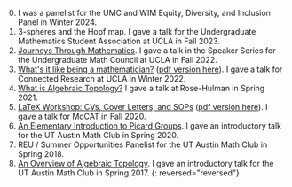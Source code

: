 0. I was a panelist for the UMC and WIM Equity, Diversity, and Inclusion Panel in Winter 2024.
0. 3-spheres and the Hopf map.  I gave a talk for the Undergraduate Mathematics Student Association at UCLA in Fall 2023.
0. [Journeys Through Mathematics](https://docs.google.com/presentation/d/e/2PACX-1vR_QD9ibmNaOE6qJkCviNMhybobr0qrlKLswVMw2KjcCLNExT9rFLErH8dJvUPkuG57B-_eI_Kdf1dw/pub?start=false&loop=false&delayms=60000).  I gave a talk in the Speaker Series for the Undergraduate Math Council at UCLA in Fall 2022.
0. [What's it like being a mathematician?](https://docs.google.com/presentation/d/e/2PACX-1vTTbViNTUV0VfEICYr4IYXmzuXvX77yVS_EqGt6MA0ovSg7RJvrdI-P6LvEsm_G8TSnyGT3C9wFq8wU/pub?start=false&loop=false&delayms=60000) ([pdf version here](/assets/slides/Whats_it_like_being_a_mathematician_.pdf)). I gave a talk for Connected Research at UCLA in Winter 2022.
0. [What is Algebraic Topology?](/assets/slides/What_is_Algebraic_Topology_Rose_Hulman.pdf) I gave a talk at Rose-Hulman in Spring 2021.
0. [LaTeX Workshop: CVs, Cover Letters, and SOPs](https://docs.google.com/presentation/d/e/2PACX-1vSuLS80J7JhtZR7dWcBajMsTCXla0otfIo09SR7epEWisQ1LWV9Je-ZCXbf2OE1NnmigqZYc73ywvAL/pub?start=false&loop=false&delayms=60000) ([pdf version here](/assets/slides/LaTeX_Workshop_CVs.pdf)). I gave a talk for MoCAT in Fall 2020.
0. [An Elementary Introduction to Picard Groups](/assets/slides/Invertible_Objects__An_Elementary_Introduction_to_Picard_Groups.pdf). I gave an introductory talk for the UT Austin Math Club in Spring 2020.
0. REU / Summer Opportunities Panelist for the UT Austin Math Club in Spring 2018. 
0. [An Overview of Algebraic Topology](/assets/slides/IntroAlgebraicTopologyMathClub.pdf). I gave an introductory talk for the UT Austin Math Club in Spring 2017.
{: reversed="reversed"}